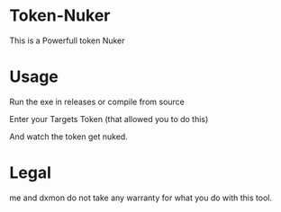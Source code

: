 # Token-Nuker

This is a Powerfull token Nuker

# Usage

Run the exe in releases or compile from source 

Enter your Targets Token (that allowed you to do this)

And watch the token get nuked.

# Legal 

me and dxmon do not take any warranty for what you do with this tool.
